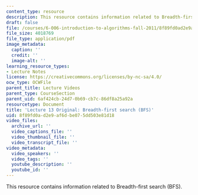 ```yaml
---
content_type: resource
description: This resource contains information related to Breadth-first search (BFS).
draft: false
file: /courses/6-006-introduction-to-algorithms-fall-2011/8f89fd0ad2e9af6dbe075dd503e81d18_MIT6_006F11_lec13_orig.pdf
file_size: 4018769
file_type: application/pdf
image_metadata:
  caption: ''
  credit: ''
  image-alt: ''
learning_resource_types:
- Lecture Notes
license: https://creativecommons.org/licenses/by-nc-sa/4.0/
ocw_type: OCWFile
parent_title: Lecture Videos
parent_type: CourseSection
parent_uid: 6af424cb-24d7-0b69-cb7c-86df8a25a92a
resourcetype: Document
title: 'Lecture 13 Original: Breadth-first search (BFS)'
uid: 8f89fd0a-d2e9-af6d-be07-5dd503e81d18
video_files:
  archive_url: ''
  video_captions_file: ''
  video_thumbnail_file: ''
  video_transcript_file: ''
video_metadata:
  video_speakers: ''
  video_tags: ''
  youtube_description: ''
  youtube_id: ''
---
```

This resource contains information related to Breadth-first search (BFS).